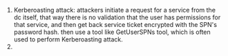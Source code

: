 1. Kerberoasting attack: attackers initiate a request for a service from the dc itself, that way there is no 
  validation that the user has permissions for that service, and then get back service ticket encrypted with the 
  SPN's password hash. then use a tool like  GetUserSPNs tool, which is often used to perform Kerberoasting 
  attack.
2.
